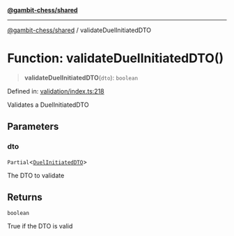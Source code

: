 [**@gambit-chess/shared**](../README.md)

***

[@gambit-chess/shared](../globals.md) / validateDuelInitiatedDTO

# Function: validateDuelInitiatedDTO()

> **validateDuelInitiatedDTO**(`dto`): `boolean`

Defined in: [validation/index.ts:218](https://github.com/cango91/gambit-chess/blob/b8ea13e4976c99c29d095eae7bc504b86f9add51/shared/src/validation/index.ts#L218)

Validates a DuelInitiatedDTO

## Parameters

### dto

`Partial`\<[`DuelInitiatedDTO`](../interfaces/DuelInitiatedDTO.md)\>

The DTO to validate

## Returns

`boolean`

True if the DTO is valid
